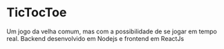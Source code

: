 # TicTocToe
Um jogo da velha comum, mas com a possibilidade de se jogar em tempo real.
Backend desenvolvido em Nodejs e frontend em ReactJs
